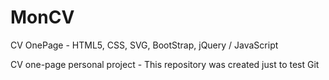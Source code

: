 # MonCV
CV OnePage - HTML5, CSS, SVG, BootStrap, jQuery / JavaScript

CV one-page personal project - This repository was created just to test Git

